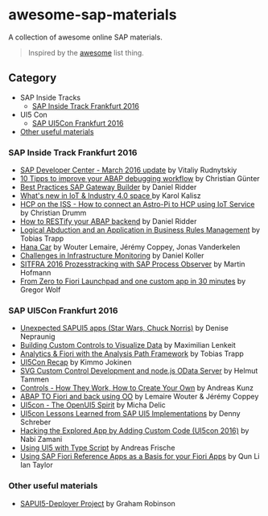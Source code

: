 # awesome-sap-materials

A collection of awesome online SAP materials.

> Inspired by the [awesome](https://github.com/bayandin/awesome-awesomeness) list thing.

## Category
- SAP Inside Tracks
  - [SAP Inside Track Frankfurt 2016](#sap-inside-track-frankfurt-2016)
- UI5 Con
  - [SAP UI5Con Frankfurt 2016](#sap-ui5con-frankfurt-2016)
- [Other useful materials](#other-useful-materials)

### SAP Inside Track Frankfurt 2016
- [SAP Developer Center - March 2016 update](http://www.slideshare.net/VitaliyRudnytskiy/sap-developer-center) by Vitaliy Rudnytskiy
- [10 Tipps to improve your ABAP debugging workflow](https://github.com/christianguenter2/sitFRA_2016) by Christian Günter
- [Best Practices SAP Gateway Builder](http://de.slideshare.net/DanielRidder1/daniel-ridder-best-practices-sap-gateway-builder) by Daniel Ridder
- [What's new in IoT & Industry 4.0 space ](http://www.slideshare.net/KarolKalisz/sitfra-2016-whats-new-in-iot-industry-40-space) by Karol Kalisz
- [HCP on the ISS - How to connect an Astro-Pi to HCP using IoT Service ](http://ceedee666.github.io/sitfra_2016/) by Christian Drumm
- [How to RESTify your ABAP backend](http://de.slideshare.net/DanielRidder1/how-to-restify-your-existing-abap-backend) by Daniel Ridder
- [Logical Abduction and an Application in Business Rules Management](http://de.slideshare.net/ttrapp/logical-abduction-and-an-application-on-business-rules-management) by Tobias Trapp
- [Hana Car](https://prezi.com/l9k9aufq3c8s/hana-car/) by Wouter Lemaire, Jérémy Coppey, Jonas Vanderkelen
- [Challenges in Infrastructure Monitoring](http://de.slideshare.net/dakoller/five-pillars-of-infrastructure-monitoring) by Daniel Koller
- [SITFRA 2016 Prozesstracking with SAP Process Observer](http://de.slideshare.net/MartinHofmann99/sitfra-2016-prozesstracking-with-sap-process-observer) by Martin Hofmann
- [From Zero to Fiori Launchpad and one custom app in 30 minutes](https://docs.google.com/document/d/1MAEFOaCJK-qlJYGEoSBIlVxx0LQr56U3I2Ubq5e6VjU/edit#heading=h.a56p1kh4ffen) by Gregor Wolf

### SAP UI5Con Frankfurt 2016
- [Unexpected SAPUI5 apps (Star Wars, Chuck Norris)](https://ui5con2016slides-d062712trial.dispatcher.hanatrial.ondemand.com/slides/index.html#/) by Denise Nepraunig
- [Building Custom Controls to Visualize Data](http://www.slideshare.net/MaximilianLenkeit/building-custom-controls-to-visualize-data-ui5con-2016-frankfurt) by Maximilian Lenkeit
- [Analytics & Fiori with the Analysis Path Framework](http://de.slideshare.net/ttrapp/analytics-fiori-with-the-analysis-path-framework) by
Tobias Trapp
- [UI5Con Recap](http://scn.sap.com/community/developer-center/front-end/blog/2016/03/13/my-ui5con-recap) by Kimmo Jokinen
- [SVG Custom Control Development and node.js OData Server](https://prezi.com/xqbz93q6zsv9/ui5con/?utm_campaign=share&utm_medium=copy) by Helmut Tammen
- [Controls - How They Work, How to Create Your Own](http://de.slideshare.net/andreaskunz/ui5-controls-ui5con-2016) by Andreas Kunz
- [ABAP TO Fiori and back using OO](http://prezi.com/mfahxi_cen_z/) by Lemaire Wouter & Jérémy Coppey
- [UI5con - The OpenUI5 Spirit](http://de.slideshare.net/michadelic/ui5con-the-openui5-spirit) by Micha Delic
- [UI5con Lessons Learned from SAP UI5 Implementations](http://de.slideshare.net/DennySchreber/ui5con-lessons-learned-from-sap-ui5-implementations) by Denny Schreber  
- [Hacking the Explored App by Adding Custom Code (UI5con 2016)](http://de.slideshare.net/NabiZamani/hacking-the-explored-app-by-adding-custom-code-ui5con-2016) by Nabi Zamani
- [Using UI5 with Type Script](http://ovh.to/5SY3JLs) by Andreas Frische
- [Using SAP Fiori Reference Apps as a Basis for your Fiori Apps](https://mdocs.sap.com/mcm/public/v1/open?shr=JfJR_ZLkIzl21IUJogbuDQfm9TiO6oUXnri7RED5EnQ) by Qun Li Ian Taylor    

### Other useful materials
- [SAPUI5-Deployer Project](http://scn.sap.com/community/ui-technology/blog/2015/05/24/sapui5-deployer-project) by Graham Robinson
